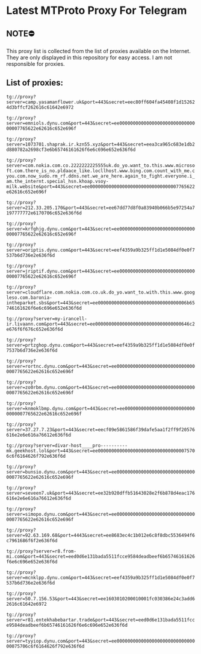 # Latest MTProto Proxy For Telegram

## NOTE⛔

This proxy list is collected from the list of proxies available on the Internet. They are only displayed in this repository for easy access. I am not responsible for proxies.

## List of proxies:

`tg://proxy?server=camp.yasamanflower.uk&port=443&secret=eec80ff604fa45408f1d152624d3bffcf262616c61642e6972`

`tg://proxy?server=emniols.dynu.com&port=443&secret=ee000000000000000000000000000000007765622e62616c652e696f`

`tg://proxy?server=1073701.shaprak.ir.kzn55.xyz&port=443&secret=eea3ca965c683e1db2d880782a2698cf3e6b65746161626f6e6c696e652e636f6d`

`tg://proxy?server=com.nokia.com.co.2222222225555uk.do_yo.want_to.this.www.microsoft.com.there_is_no.pldaace_like.locllhost.www.bing.com.count_with_me.cyou.com.now_sudo.rm_rf.ddns.net.we_are_here.again_to_fight.everyone.i_am.the_internt.special_hsn.khoap.vsoy-milk.website&port=443&secret=ee000000000000000000000000000000007765622e62616c652e696f`

`tg://proxy?server=212.33.205.170&port=443&secret=ee67dd77d8f0a83940b066b5e97254a7197777772e6170706c652e636f6d`

`tg://proxy?server=krfghjg.dynu.com&port=443&secret=ee000000000000000000000000000000007765622e62616c652e696f`

`tg://proxy?server=oriptis.dynu.com&port=443&secret=eef4359a9b325ff1d1e5084df0e0f7537b6d736e2e636f6d`

`tg://proxy?server=jriptif.dynu.com&port=443&secret=ee000000000000000000000000000000007765622e62616c652e696f`

`tg://proxy?server=cloudflare.com.nokia.com.co.uk.do_yo.want_to.with.this.www.googleso.com.baronia-intheparket.sbs&port=443&secret=ee000000000000000000000000000000006b65746161626f6e6c696e652e636f6d`

`tg://proxy?server=my-irancell-ir.livaann.com&port=443&secret=ee00000000000000000000000000000000646c2e676f6f676c652e636f6d`

`tg://proxy?server=prtzghop.dynu.com&port=443&secret=eef4359a9b325ff1d1e5084df0e0f7537b6d736e2e636f6d`

`tg://proxy?server=rortnc.dynu.com&port=443&secret=ee000000000000000000000000000000007765622e62616c652e696f`

`tg://proxy?server=zo0rbm.dynu.com&port=443&secret=ee000000000000000000000000000000007765622e62616c652e696f`

`tg://proxy?server=knmoklbmp.dynu.com&port=443&secret=ee000000000000000000000000000000007765622e62616c652e696f`

`tg://proxy?server=37.27.7.23&port=443&secret=eecf09e5861586f39dafe5aa1f2ff9f20576616e2e6e616a76612e636f6d`

`tg://proxy?server=divar-host____pro----------mk.geekhost.lol&port=443&secret=ee0000000000000000000000000000000075706c6f6164626f792e636f6d`

`tg://proxy?server=bunsio.dynu.com&port=443&secret=ee000000000000000000000000000000007765622e62616c652e696f`

`tg://proxy?server=seveen7.uk&port=443&secret=ee32b920dffb51643028e2f6b878d4eac176616e2e6e616a76612e636f6d`

`tg://proxy?server=simopo.dynu.com&port=443&secret=ee000000000000000000000000000000007765622e62616c652e696f`

`tg://proxy?server=92.63.169.68&port=4443&secret=ee8683ec4c1b012e6c8f8dbc5536494f6c7961686f6f2e636f6d`

`tg://proxy?server=r8.from-mi.com&port=443&secret=eed0d6e131bada5511fcce9584deadbeef6b65746161626f6e6c696e652e636f6d`

`tg://proxy?server=mcnklpp.dynu.com&port=443&secret=eef4359a9b325ff1d1e5084df0e0f7537b6d736e2e636f6d`

`tg://proxy?server=50.7.156.53&port=443&secret=ee1603010200010001fc030386e24c3add62616c61642e6972`

`tg://proxy?server=r81.entekhabebartar.trade&port=443&secret=eed0d6e131bada5511fcce9584deadbeef6b65746161626f6e6c696e652e636f6d`

`tg://proxy?server=tyyiop.dynu.com&port=443&secret=ee0000000000000000000000000000000075706c6f6164626f792e636f6d`

